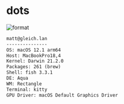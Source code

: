 
# dots

![format](https://github.com/gleich/dots/workflows/format/badge.svg)

```txt
matt@gleich.lan 
--------------- 
OS: macOS 12.1 arm64 
Host: MacBookPro18,4 
Kernel: Darwin 21.2.0 
Packages: 261 (brew) 
Shell: fish 3.3.1 
DE: Aqua 
WM: Rectangle 
Terminal: kitty 
GPU Driver: macOS Default Graphics Driver 
```
